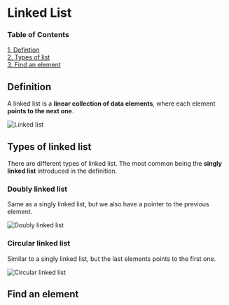 # Linked List

### Table of Contents

[1. Defintion](#definition)  
[2. Types of list](#types)  
[3. Find an element](#find)

<a name="definition"></a>

## Definition

A linked list is a **linear collection of data elements**, where each element **points to the next one**.

![Linked list](https://upload.wikimedia.org/wikipedia/commons/thumb/6/6d/Singly-linked-list.svg/408px-Singly-linked-list.svg.png)

<a name="types"></a>

## Types of linked list

There are different types of linked list. The most common being the **singly linked list** introduced in the definition.

### Doubly linked list

Same as a singly linked list, but we also have a pointer to the previous element.

![Doubly linked list](https://upload.wikimedia.org/wikipedia/commons/thumb/5/5e/Doubly-linked-list.svg/610px-Doubly-linked-list.svg.png)

### Circular linked list

Similar to a singly linked list, but the last elements points to the first one.

![Circular linked list](https://upload.wikimedia.org/wikipedia/commons/thumb/d/df/Circularly-linked-list.svg/350px-Circularly-linked-list.svg.png)

<a name="find"></a>

## Find an element
